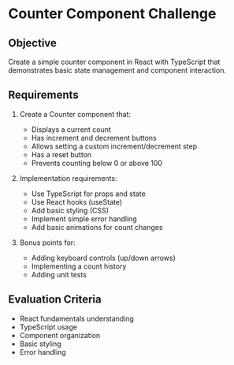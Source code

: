 # Counter Component Challenge

## Objective
Create a simple counter component in React with TypeScript that demonstrates basic state management and component interaction.

## Requirements
1. Create a Counter component that:
   - Displays a current count
   - Has increment and decrement buttons
   - Allows setting a custom increment/decrement step
   - Has a reset button
   - Prevents counting below 0 or above 100

2. Implementation requirements:
   - Use TypeScript for props and state
   - Use React hooks (useState)
   - Add basic styling (CSS)
   - Implement simple error handling
   - Add basic animations for count changes

3. Bonus points for:
   - Adding keyboard controls (up/down arrows)
   - Implementing a count history
   - Adding unit tests

## Evaluation Criteria
- React fundamentals understanding
- TypeScript usage
- Component organization
- Basic styling
- Error handling
